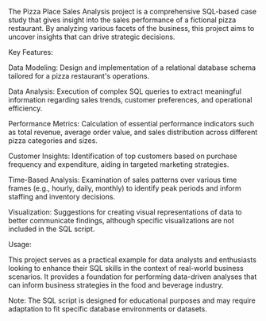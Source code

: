 ​The Pizza Place Sales Analysis project is a comprehensive SQL-based case study that gives insight into the sales performance of a fictional pizza restaurant. 
By analyzing various facets of the business, this project aims to uncover insights that can drive strategic decisions.​

Key Features:

Data Modeling: Design and implementation of a relational database schema tailored for a pizza restaurant's operations.​

Data Analysis: Execution of complex SQL queries to extract meaningful information regarding sales trends, customer preferences, and operational efficiency.​

Performance Metrics: Calculation of essential performance indicators such as total revenue, average order value, and sales distribution across different pizza categories and sizes.​

Customer Insights: Identification of top customers based on purchase frequency and expenditure, aiding in targeted marketing strategies.​

Time-Based Analysis: Examination of sales patterns over various time frames (e.g., hourly, daily, monthly) to identify peak periods and inform staffing and inventory decisions.​

Visualization: Suggestions for creating visual representations of data to better communicate findings, although specific visualizations are not included in the SQL script.​

Usage:

This project serves as a practical example for data analysts and enthusiasts looking to enhance their SQL skills in the context of real-world business scenarios. It provides a foundation for performing data-driven analyses that can inform business strategies in the food and beverage industry.​

Note: The SQL script is designed for educational purposes and may require adaptation to fit specific database environments or datasets.
